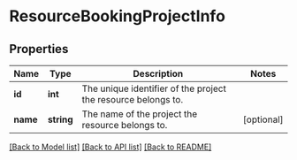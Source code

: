 # ResourceBookingProjectInfo

## Properties
Name | Type | Description | Notes
------------ | ------------- | ------------- | -------------
**id** | **int** | The unique identifier of the project the resource belongs to. | 
**name** | **string** | The name of the project the resource belongs to. | [optional] 

[[Back to Model list]](../README.md#documentation-for-models) [[Back to API list]](../README.md#documentation-for-api-endpoints) [[Back to README]](../README.md)


